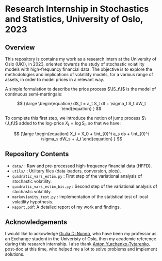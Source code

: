 
# Research Internship in Stochastics and Statistics, University of Oslo, 2023

## Overview

This repository is contains my work as a research intern at the University of Oslo (UiO), in 2023, oriented towards the study of stochastic volatility models with high-frequancy financial data. The objective is to explore the methodologies and implications of volatility models, for a various range of assets, in order to model prices in a relevant way.

A simple formulation to describe the price process $\(S_t\)$ is the model of continuous semi-martingale:

$$
{\large
\begin{equation}
    dS_t = a_t S_t dt + \sigma_t S_t dW_t
\end{equation}
}
$$

To complete this first step, we introduce the notion of jump process $\(J_t\)$ added to the log-price $X_t = \log S_t$, so that we have:

$$
{\large
\begin{equation}
    X_t = X_0 + \int_{0}^t a_s ds + \int_{0}^t \sigma_s dW_s + J_t
\end{equation}
}
$$

## Repository Contents

- `data/` : Raw and pre-processed high-frequency financial data (HFFD).
- `utils/` : Utilitary files (data loaders, conversion, plots).
- `quadratic_vars_estim.py` : First step of the variational analysis of stochastic volatility.
- `quadratic_vars_estim_bis.py` : Second step of the variational analysis of stochastic volatility.
- `markovianity_test.py` : Implementation of the statistical test of local volatility hypothesis.
- `Report.pdf`: A detailed report of my work and findings.

## Acknowledgements

I would like to ackowledge [Giulia Di Nunno](https://sites.google.com/view/giuliadinunno/home), who have been my professor as an Exchange student in the Univeristy of Oslo, then my academic reference during this research internship. I also thank [Anton Yurchenko-Tytarenko](https://www.linkedin.com/in/antonyurty/), post-doc at this time, who helped me a lot to solve problems and implement solutions.

